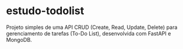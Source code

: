 # estudo-todolist
Projeto simples de uma API CRUD (Create, Read, Update, Delete) para gerenciamento de tarefas (To-Do List), desenvolvida com FastAPI e MongoDB.

